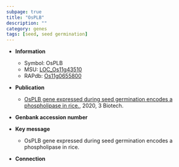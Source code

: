 ```yaml
---
subpage: true
title: "OsPLB"
description: ""
category: genes
tags: [seed, seed germination]
---
```


* **Information**  
    + Symbol: OsPLB  
    + MSU: [LOC_Os11g43510](http://rice.plantbiology.msu.edu/cgi-bin/ORF_infopage.cgi?orf=LOC_Os11g43510)  
    + RAPdb: [Os11g0655800](http://rapdb.dna.affrc.go.jp/viewer/gbrowse_details/irgsp1?name=Os11g0655800)  

* **Publication**  
    + [OsPLB gene expressed during seed germination encodes a phospholipase in rice.](http://www.ncbi.nlm.nih.gov/pubmed?term=OsPLB+gene+expressed+during+seed+germination+encodes+a+phospholipase+in+rice.%5BTitle%5D), 2020, 3 Biotech.

* **Genbank accession number**  

* **Key message**  
    + OsPLB gene expressed during seed germination encodes a phospholipase in rice.

* **Connection**  



